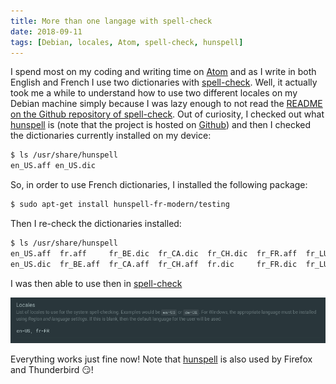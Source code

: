 ```yaml
---
title: More than one langage with spell-check
date: 2018-09-11
tags: [Debian, locales, Atom, spell-check, hunspell]
---
```


I spend most on my coding and writing time on [Atom](https://atom.io/) and as
I write in both English and French I use two dictionaries with [spell-check](https://github.com/atom/spell-check).
Well, it actually took me a while to understand how to use two different locales
on my Debian machine simply because I was lazy enough to not read the [README
on the Github repository of spell-check](https://github.com/atom/spell-check#debian-ubuntu-and-mint).
Out of curiosity, I checked out what [hunspell](http://hunspell.github.io/) is
(note that the project is hosted on [Github](https://github.com/hunspell/hunspell))
and then I checked the dictionaries currently installed on my device:

```sh
$ ls /usr/share/hunspell
en_US.aff en_US.dic
```

So, in order to use French dictionaries, I installed the following package:

```sh
$ sudo apt-get install hunspell-fr-modern/testing
```

Then I re-check the dictionaries installed:

```sh
$ ls /usr/share/hunspell
en_US.aff  fr.aff     fr_BE.dic  fr_CA.dic  fr_CH.dic  fr_FR.aff  fr_LU.aff  fr_MC.aff
en_US.dic  fr_BE.aff  fr_CA.aff  fr_CH.aff  fr.dic     fr_FR.dic  fr_LU.dic  fr_MC.dic
```

I was then able to use then in [spell-check](https://github.com/atom/spell-check)

![](./assets/locales.png)

Everything works just fine now! Note that [hunspell](http://hunspell.github.io/)
is also used by Firefox and Thunderbird :smirk:!
